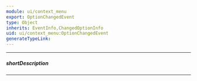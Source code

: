 ```yaml
---
module: ui/context_menu
export: OptionChangedEvent
type: Object
inherits: EventInfo,ChangedOptionInfo
uid: ui/context_menu:OptionChangedEvent
generateTypeLink: 
---
```

---
##### shortDescription
<!-- Description goes here -->

---
<!-- Description goes here -->